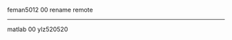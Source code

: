 feman5012
00
rename remote

------------------------------------------------------

matlab
00
ylz520520
